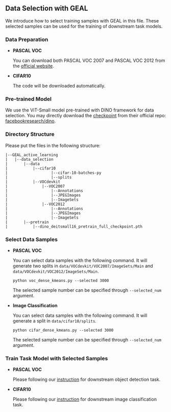 ## Data Selection with GEAL

We introduce how to select training samples with GEAL in this file. These selected samples can be used for the training of downstream task models.

### Data Preparation

+ **PASCAL VOC**

  You can download both PASCAL VOC 2007 and PASCAL VOC 2012 from the [official website](http://host.robots.ox.ac.uk/pascal/VOC/index.html). 
+ **CIFAR10**
  
  The code will be downloaded automatically.

### Pre-trained Model

We use the ViT-Small model pre-trained with DINO framework for data selection. You may directly download the [checkpoint](https://dl.fbaipublicfiles.com/dino/dino_deitsmall16_pretrain/dino_deitsmall16_pretrain_full_checkpoint.pth) from their official repo: [facebookresearch/dino](https://github.com/facebookresearch/dino).

### Directory Structure

Please put the files in the following structure:

```
|--GEAL_active_learning
|	|--data_selection
|		|--data
|			|--cifar10
|					|--cifar-10-batches-py
|					|--splits
|			|--VOCdevkit
|				|--VOC2007
|					|--Annotations
|					|--JPEGImages
|					|--ImageSets
|				|--VOC2012
|					|--Annotations
|					|--JPEGImages
|					|--ImageSets
|		|--pretrain
|			|--dino_deitsmall16_pretrain_full_checkpoint.pth
```

### Select Data Samples

+ **PASCAL VOC**

  You can select data samples with the following command. It will generate two splits in `data/VOCdevkit/VOC2007/ImageSets/Main` and `data/VOCdevkit/VOC2012/ImageSets/Main`.

  ```
  python voc_dense_kmeans.py --selected 3000
  ```

  The selected sample number can be specified through `--selected_num`  argument. 

+ **Image Classification**

  You can select data samples with the following command. It will generate a split in `data/cifar10/splits`.

  ```
  python cifar_dense_kmeans.py --selected 3000
  ```

  The selected sample number can be specified through `--selected_num`  argument. 

### Train Task Model with Selected Samples

+ **PASCAL VOC**

  Please following our [instruction](../downstream/detection) for downstream object detection task.
+ **CIFAR10**

  Please following our [instruction](../downstream/classification) for downstream image classification task.

